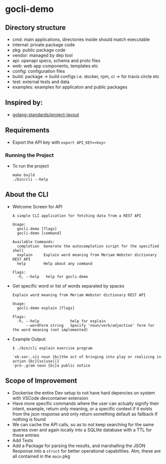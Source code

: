 # gocli-demo

## Directory structure
- cmd: main applications, directories inside should match executable
- internal: private package code
- pkg: public package code
- vendor: managed by dep tool
- api: openapi specs, schema and proto files
- web: web app components, templates etc
- config: configuration files
- build: package -> build configs i.e. docker, rpm, ci -> for travis circle etc
- test: external tests and data
- examples: examples for applicaton and public packages

## Inspired by:
- [golang-standards/project-layout](https://github.com/golang-standards/project-layout)

## Requirements

- Export the API key with `export API_KEY=<key>`

### Running the Project
- To run the project
  ```
  make build
  ./bin/cli --help
  ```

## About the CLI
- Welcome Screen for API
  ```
  A simple CLI application for fetching data from a REST API

  Usage:
    gocli-demo [flags]
    gocli-demo [command]

  Available Commands:
    completion  Generate the autocompletion script for the specified shell
    explain     Explain word meaning from Meriam Webster dictionary REST API
    help        Help about any command

  Flags:
    -h, --help   help for gocli-demo
  ```

- Get specific word or list of words separated by spaces
  ```
  Explain word meaning from Meriam Webster dictionary REST API

  Usage:
    gocli-demo explain [flags]

  Flags:
    -h, --help              help for explain
        --wordForm string   Specify 'noun/verb/adjective' form for the word meaning (not implemented)
  ```

- Example Output:
  ```
  $ ./bin/cli explain exercise program

  ˈek-sər-ˌsīz noun {bc}the act of bringing into play or realizing in action {bc}{sx|use||} 
  ˈprō-ˌgram noun {bc}a public notice
  ```

## Scope of Improvement

- Dockerise the entire Dev setup to not have hard depencies on system with VSCode devcontainer extension
- Have more specific commands where the user can actually signify their intent, example, return only meaning, or a specific context if it exists from the json response and only return something default as fallback if nothing is found
- We can cache the API calls, so as to not keep searching for the same queries over and again locally into a SQLlite database with a TTL for these entries
- Add Tests
- Add a Package for parsing the results, and marshalling the JSON Response into a `struct` for better operational capabilities. Atm, these are all contained in the `main` pkg



